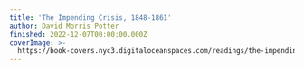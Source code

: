```yaml
---
title: 'The Impending Crisis, 1848-1861'
author: David Morris Potter
finished: 2022-12-07T00:00:00.000Z
coverImage: >-
  https://book-covers.nyc3.digitaloceanspaces.com/readings/the-impending-crisis-01.jpg
---
```


